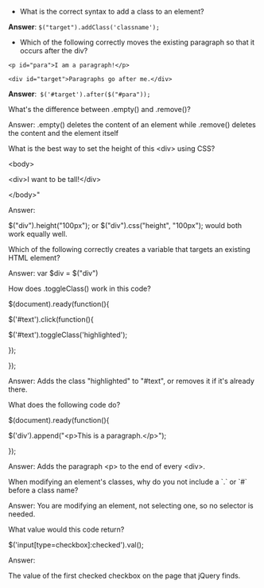 * What is the correct syntax to add a class to an element?

**Answer**: `$("target").addClass('classname');`

* Which of the following correctly moves the existing paragraph so that it occurs after the div?


`<p id="para">I am a paragraph!</p>`

`<div id="target">Paragraphs go after me.</div>`

**Answer**:` $('#target').after($("#para"));`

What's the difference between .empty\(\) and .remove\(\)?

Answer: .empty\(\) deletes the content of an element while .remove\(\) deletes the content and the element itself

What is the best way to set the height of this &lt;div&gt; using CSS?

&lt;body&gt;

&lt;div&gt;I want to be tall!&lt;\/div&gt;

&lt;\/body&gt;"

Answer:

$\("div"\).height\("100px"\); or $\("div"\).css\("height", "100px"\); would both work equally well.

Which of the following correctly creates a variable that targets an existing HTML element?

Answer: var $div = $\("div"\)

How does .toggleClass\(\) work in this code?

$\(document\).ready\(function\(\){

$\('\#text'\).click\(function\(\){

$\('\#text'\).toggleClass\('highlighted'\);

}\);

}\);

Answer: Adds the class "highlighted" to "\#text", or removes it if it's already there.

What does the following code do?

$\(document\).ready\(function\(\){

$\('div'\).append\("&lt;p&gt;This is a paragraph.&lt;\/p&gt;"\);

}\);

Answer: Adds the paragraph &lt;p&gt; to the end of every &lt;div&gt;.

When modifying an element's classes, why do you not include a \`.\` or \`\#\` before a class name?

Answer: You are modifying an element, not selecting one, so no selector is needed.

What value would this code return?

$\('input\[type=checkbox\]:checked'\).val\(\);

Answer:

The value of the first checked checkbox on the page that jQuery finds.

